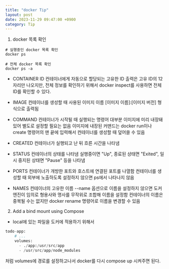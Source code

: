 ```yaml
---
title: "docker Tip"
layout: post
date: 2023-11-29 09:47:00 +0900
category: Tip
---
```


1. docker 목록 확인
```
# 실행중인 docker 목록 확인
docker ps 

# 전체 docker 목록 확인
docker ps -a
```

-   CONTAINER ID
    컨테이너에게 자동으로 할당되는 고유한 ID
    출력은 고유 ID의 12자리만 나오지만, 전체 정보를 확인하기 위해서 docker inspect를 사용하면 전체 ID를 확인할 수 있다.

-   IMAGE
    컨테이너를 생성할 때 사용된 이미지 이름
    [이미지 이름]:[이미지 버전] 형식으로 출력됨
    
-   COMMAND
    컨테이너가 시작될 때 실행되는 명령어
    대부분 이미지에 미리 내장돼있어 별도로 설정할 필요는 없음
    이미지에 내장된 커맨드는 docker run이나 create 명령어의 맨 끝에 입력해서 컨테이너를 생성할 때 덮어쓸 수 있음

-   CREATED
    컨테이너가 실행되고 난 뒤 흐른 시간을 나타냄

-   STATUS
    컨테이너의 상태를 나타냄
    실행중이면 "Up", 종료된 상태면 "Exited", 일시 중지된 상태면 "Pause" 등을 나타냄

-   PORTS
    컨테이너가 개방한 포트와 호스트에 연결된 포트를 나열함
    컨테이너를 생성할 때 외부에 노출하도록 설정하지 않으면 ps에서 나타나지 않음

-   NAMES
    컨테이너의 고유한 이름
    --name 옵션으로 이름을 설정하지 않으면 도커 엔진이 임의로 형용사와 명사를 무작위로 조합해 이름을 설정함
    컨테이너의 이름은 중복될 수는 없지만 docker rename 명령어로 이름을 변경할 수 있음



2. Add a bind mount using Compose

- local에 있는 파일을 도커에 적용하기 위해서 
```python
todo-app:
    # ...
    volumes:
      - ./app:/usr/src/app
      - /usr/src/app/node_modules
```
처럼 volumes에 경로를 설정하고나서 docker를 다시 compose up 시켜주면 된다.